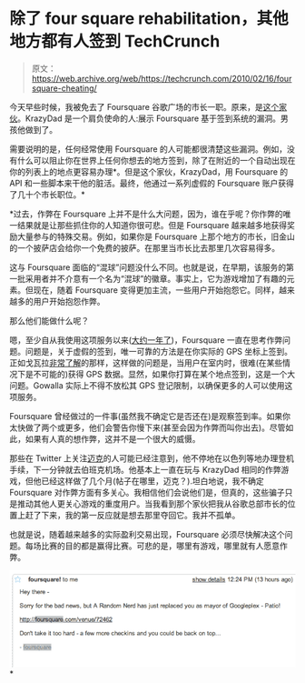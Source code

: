 # 除了 four square rehabilitation，其他地方都有人签到 TechCrunch

> 原文：<https://web.archive.org/web/https://techcrunch.com/2010/02/16/foursquare-cheating/>

今天早些时候，我被免去了 Foursquare 谷歌广场的市长一职。原来，是[这个家伙](https://web.archive.org/web/20221001105235/http://www.krazydad.com/blog/2010/02/mayor-of-the-north-pole/)。KrazyDad 是一个肩负使命的人:展示 Foursquare 基于签到系统的漏洞。男孩他做到了。

需要说明的是，任何经常使用 Foursquare 的人可能都很清楚这些漏洞。例如，没有什么可以阻止你在世界上任何你想去的地方签到，除了在附近的一个自动出现在你的列表上的地点更容易办理*。但是这个家伙，KrazyDad，用 Foursquare 的 API 和一些脚本来干他的脏活。最终，他通过一系列虚假的 Foursquare 账户获得了几十个市长职位。*

 *过去，作弊在 Foursquare 上并不是什么大问题，因为，谁在乎呢？你作弊的唯一结果就是让那些抓住你的人知道你很可悲。但是 Foursquare 越来越多地获得奖励大量参与的特殊交易。例如，如果你是 Foursquare 上那个地方的市长，旧金山的一个披萨店会给你一个免费的披萨。在那里当市长比去那里几次容易得多。

这与 Foursquare 面临的“混球”问题没什么不同。也就是说，在早期，该服务的第一批采用者并不介意有一个名为“混球”的徽章。事实上，它为游戏增加了有趣的元素。但现在，随着 Foursquare 变得更加主流，一些用户开始抱怨它。同样，越来越多的用户开始抱怨作弊。

那么他们能做什么呢？

嗯，至少自从我使用这项服务以来([大约一年了](https://web.archive.org/web/20221001105235/http://digital.venturebeat.com/2009/03/10/dodgeball-founder-pegs-google-in-the-face-with-foursquare/))，Foursquare 一直在思考作弊问题。问题是，关于虚假的签到，唯一可靠的方法是在你实际的 GPS 坐标上签到。正如戈瓦拉[非常了解](https://web.archive.org/web/20221001105235/https://beta.techcrunch.com/2009/11/24/gowalla-business-models/)的那样，这样做的问题是，当用户在室内时，很难(在某些情况下是不可能的)获得 GPS 数据。显然，如果你打算在某个地点签到，这是一个大问题。Gowalla 实际上不得不放松其 GPS 登记限制，以确保更多的人可以使用这项服务。

Foursquare 曾经做过的一件事(虽然我不确定它是否还在)是观察签到率。如果你太快做了两个或更多，他们会警告你慢下来(甚至会因为作弊而叫你出去)。尽管如此，如果有人真的想作弊，这并不是一个很大的威慑。

那些在 Twitter 上关注[迈克](https://web.archive.org/web/20221001105235/http://twitter.com/arrington)的人可能已经注意到，他不停地在以色列等地办理登机手续，下一分钟就去伯班克机场。他基本上一直在玩与 KrazyDad 相同的作弊游戏，但他已经这样做了几个月(帖子在哪里，迈克？).坦白地说，我不确定 Foursquare 对作弊方面有多关心。我相信他们会说他们是，但真的，这些骗子只是推动其他人更关心游戏的重度用户。当我看到那个家伙把我从谷歌总部市长的位置上赶了下来，我的第一反应就是想去那里夺回它。我并不孤单。

也就是说，随着越来越多的实际盈利交易出现，Foursquare 必须尽快解决这个问题。每场比赛的目的都是赢得比赛。可悲的是，哪里有游戏，哪里就有人愿意作弊。

![](img/4a9768f6d0a74e8a6100788d75750691.png "Screen shot 2010-02-16 at 1.50.56 AM")*